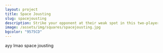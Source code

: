 ```yaml
---
layout: project
title: Space Jousting
slug: spacejousting
description: Strike your opponent at their weak spot in this two-player game!
image: /assets/img/squares/spacejousting.jpg
bgcolor: "9575CD"
---
```


ayy lmao space jousting